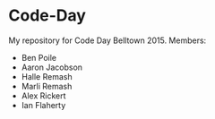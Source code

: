 # Code-Day
My repository for Code Day Belltown 2015.
Members:
 - Ben Poile
 - Aaron Jacobson
 - Halle Remash
 - Marli Remash
 - Alex Rickert
 - Ian Flaherty


